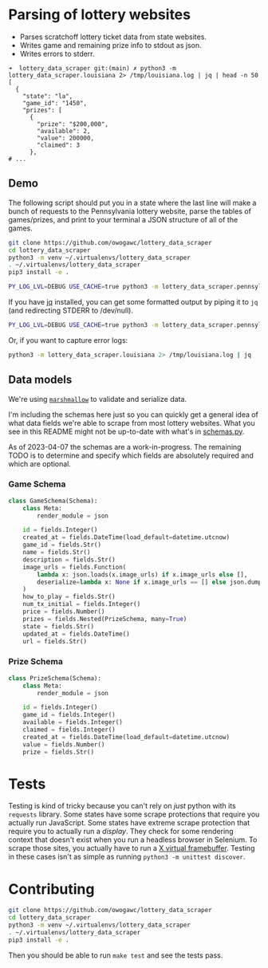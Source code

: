# Parsing of lottery websites

- Parses scratchoff lottery ticket data from state websites.
- Writes game and remaining prize info to stdout as json.
- Writes errors to stderr.

``` text
➜  lottery_data_scraper git:(main) ✗ python3 -m lottery_data_scraper.louisiana 2> /tmp/louisiana.log | jq | head -n 50
[
  {
    "state": "la",
    "game_id": "1450",
    "prizes": [
      {
        "prize": "$200,000",
        "available": 2,
        "value": 200000,
        "claimed": 3
      },
# ...
```

## Demo

The following script should put you in a state where the last line will make a
bunch of requests to the Pennsylvania lottery website, parse the tables of
games/prizes, and print to your terminal a JSON structure of all of the games.

``` sh
git clone https://github.com/owogawc/lottery_data_scraper
cd lottery_data_scraper
python3 -m venv ~/.virtualenvs/lottery_data_scraper
. ~/.virtualenvs/lottery_data_scraper
pip3 install -e .

PY_LOG_LVL=DEBUG USE_CACHE=true python3 -m lottery_data_scraper.pennsylvania 
```

If you have [jq](https://stedolan.github.io/jq/) installed, you can get some
formatted output by piping it to `jq` (and redirecting STDERR to /dev/null).

``` sh
PY_LOG_LVL=DEBUG USE_CACHE=true python3 -m lottery_data_scraper.pennsylvania 2> /dev/null | jq
```

Or, if you want to capture error logs:

``` sh
python3 -m lottery_data_scraper.louisiana 2> /tmp/louisiana.log | jq
```

## Data models

We're using [`marshmallow`](https://marshmallow.readthedocs.io/en/stable/index.html) to validate and serialize data.

I'm including the schemas here just so you can quickly get a general idea of
what data fields we're able to scrape from most lottery websites. What you see
in this README might not be up-to-date with what's in
[schemas.py](./lottery_data_scraper/schemas.py).

As of 2023-04-07 the schemas are a work-in-progress. The remaining TODO is to
determine and specify which fields are absolutely required and which are
optional.

### Game Schema

``` python
class GameSchema(Schema):
    class Meta:
        render_module = json

    id = fields.Integer()
    created_at = fields.DateTime(load_default=datetime.utcnow)
    game_id = fields.Str()
    name = fields.Str()
    description = fields.Str()
    image_urls = fields.Function(
        lambda x: json.loads(x.image_urls) if x.image_urls else [],
        deserialize=lambda x: None if x.image_urls == [] else json.dumps(x.image_urls),
    )
    how_to_play = fields.Str()
    num_tx_initial = fields.Integer()
    price = fields.Number()
    prizes = fields.Nested(PrizeSchema, many=True)
    state = fields.Str()
    updated_at = fields.DateTime()
    url = fields.Str()
```

### Prize Schema

``` python
class PrizeSchema(Schema):
    class Meta:
        render_module = json

    id = fields.Integer()
    game_id = fields.Integer()
    available = fields.Integer()
    claimed = fields.Integer()
    created_at = fields.DateTime(load_default=datetime.utcnow)
    value = fields.Number()
    prize = fields.Str()
```

# Tests

Testing is kind of tricky because you can't rely on _just_ python with its
`requests` library. Some states have some scrape protections that require you
actually run JavaScript. Some states have extreme scrape protection that require
you to actually run a _display_. They check for some rendering context that
doesn't exist when you run a headless browser in Selenium. To scrape those
sites, you actually have to run a [X virtual
framebuffer](https://en.wikipedia.org/wiki/Xvfb). Testing in these cases isn't
as simple as running `python3 -m unittest discover`.

# Contributing

``` sh
git clone https://github.com/owogawc/lottery_data_scraper
cd lottery_data_scraper
python3 -m venv ~/.virtualenvs/lottery_data_scraper
. ~/.virtualenvs/lottery_data_scraper
pip3 install -e .
```

Then you should be able to run `make test` and see the tests pass.
